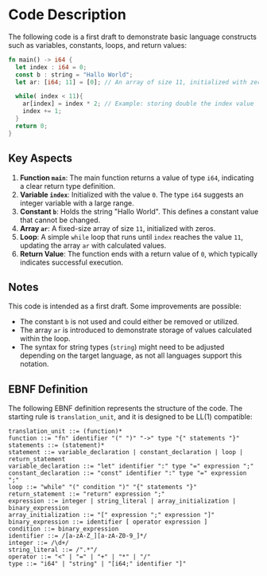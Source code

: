 # Code Description

The following code is a first draft to demonstrate basic language constructs such as variables, constants, loops, and return values:

```rust
fn main() -> i64 {
  let index : i64 = 0;
  const b : string = "Hallo World";
  let ar: [i64; 11] = [0]; // An array of size 11, initialized with zeros

  while( index < 11){
    ar[index] = index * 2; // Example: storing double the index value
    index += 1;
  }
  return 0;
}
```

## Key Aspects

1. **Function `main`**: The main function returns a value of type `i64`, indicating a clear return type definition.
2. **Variable `index`**: Initialized with the value `0`. The type `i64` suggests an integer variable with a large range.
3. **Constant `b`**: Holds the string "Hallo World". This defines a constant value that cannot be changed.
4. **Array `ar`**: A fixed-size array of size `11`, initialized with zeros.
5. **Loop**: A simple `while` loop that runs until `index` reaches the value `11`, updating the array `ar` with calculated values.
6. **Return Value**: The function ends with a return value of `0`, which typically indicates successful execution.

## Notes

This code is intended as a first draft. Some improvements are possible:

- The constant `b` is not used and could either be removed or utilized.
- The array `ar` is introduced to demonstrate storage of values calculated within the loop.
- The syntax for string types (`string`) might need to be adjusted depending on the target language, as not all languages support this notation.

## EBNF Definition

The following EBNF definition represents the structure of the code. The starting rule is `translation_unit`, and it is designed to be LL(1) compatible:

```
translation_unit ::= (function)*
function ::= "fn" identifier "(" ")" "->" type "{" statements "}"
statements ::= (statement)*
statement ::= variable_declaration | constant_declaration | loop | return_statement
variable_declaration ::= "let" identifier ":" type "=" expression ";"
constant_declaration ::= "const" identifier ":" type "=" expression ";"
loop ::= "while" "(" condition ")" "{" statements "}"
return_statement ::= "return" expression ";"
expression ::= integer | string_literal | array_initialization | binary_expression
array_initialization ::= "[" expression ";" expression "]"
binary_expression ::= identifier [ operator expression ]
condition ::= binary_expression
identifier ::= /[a-zA-Z_][a-zA-Z0-9_]*/
integer ::= /\d+/
string_literal ::= /".*"/
operator ::= "<" | "=" | "+" | "*" | "/"
type ::= "i64" | "string" | "[i64;" identifier "]"
```
